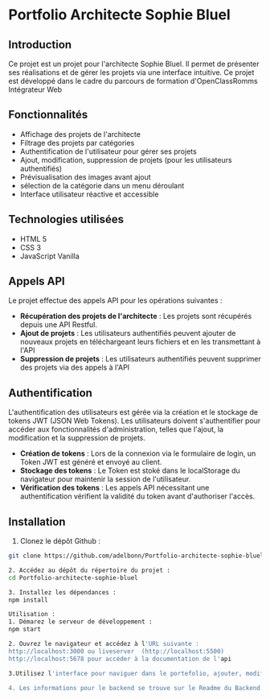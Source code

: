 # Portfolio Architecte Sophie Bluel

## Introduction

Ce projet est un projet pour l'architecte Sophie Bluel.
Il permet de présenter ses réalisations et de gérer les projets via une interface intuitive.
Ce projet est développé dans le cadre du parcours de formation d'OpenClassRomms Intégrateur Web

## Fonctionnalités

- Affichage des projets de l'architecte
- Filtrage des projets par catégories
- Authentification de l'utilisateur pour gérer ses projets
- Ajout, modification, suppression de projets (pour les utilisateurs authentifiés)
- Prévisualisation des images avant ajout
- sélection de la catégorie dans un menu déroulant 
- Interface utilisateur réactive et accessible

## Technologies utilisées

- HTML 5
- CSS 3
- JavaScript Vanilla

## Appels API

Le projet effectue des appels API pour les opérations suivantes :

- **Récupération des projets de l'architecte** : Les projets sont récupérés depuis une API Restful.
- **Ajout de projets** : Les utilisateurs authentifiés peuvent ajouter de nouveaux projets en téléchargeant leurs fichiers et en les transmettant à l'API
- **Suppression de projets** : Les utilisateurs authentifiés peuvent supprimer des projets via des appels à l'API

## Authentification
 L'authentification des utilisateurs est gérée via la création et le stockage de tokens JWT (JSON Web Tokens).
 Les utilisateurs doivent s'authentifier pour accéder aux fonctionnalités d'administration, telles que l'ajout, la modification et la suppression de projets.

 - **Création de tokens** : Lors de la connexion via le formulaire de login, un Token JWT est généré et envoyé au client.
 - **Stockage des tokens** : Le Token est stoké dans le localStorage du navigateur pour maintenir la session de l'utilisateur.
 - **Vérification des tokens** : Les appels API nécessitant une authentification vérifient la validité du token avant d'authoriser l'accès.

## Installation

1. Clonez le dépôt Github : 

```bash
git clone https://github.com/adelbonn/Portfolio-architecte-sophie-bluel.git

2. Accédez au dépôt du répertoire du projet :
cd Portfolio-architecte-sophie-bluel

3. Installez les dépendances :
npm install

Utilisation :
1. Démarez le serveur de développement :
npm start

2. Ouvrez le navigateur et accédez à l'URL suivante :
http://localhost:3000 ou liveserver  (http://localhost:5500)
http://localhost:5678 pour accéder à la documentation de l'api

3.Utilisez l'interface pour naviguer dans le portefolio, ajouter, modifier ou supprimer des projets. 

4. Les informations pour le backend se trouve sur le Readme du Backend du projet



